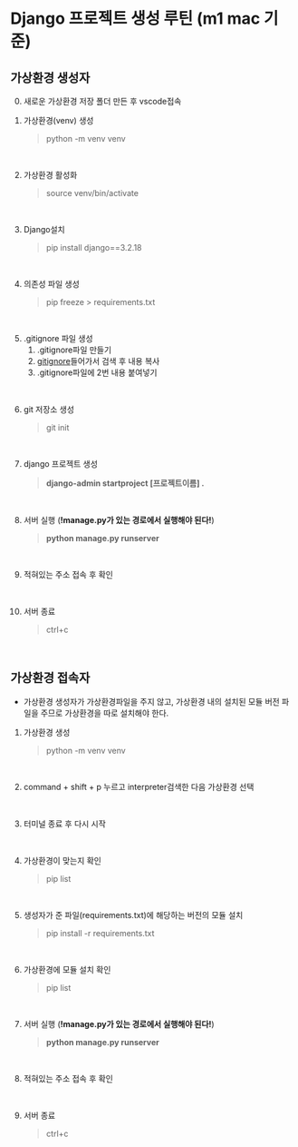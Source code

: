 # Django 프로젝트 생성 루틴 (m1 mac 기준)

## 가상환경 생성자

0. 새로운 가상환경 저장 폴더 만든 후 vscode접속

1. 가상환경(venv) 생성
    > python -m venv venv

<br/>

2. 가상환경 활성화
    > source venv/bin/activate

<br/>

3. Django설치
    > pip install django==3.2.18

<br/>

4. 의존성 파일 생성
    > pip freeze > requirements.txt

<br/>

5. .gitignore 파일 생성 
    1.  .gitignore파일 만들기 
    2. [gitignore](https://www.toptal.com/developers/gitignore/)들어가서 검색 후 내용 복사
    3. .gitignore파일에 2번 내용 붙여넣기

<br/>

6. git 저장소 생성
    > git init

<br/>

7. django 프로젝트 생성
    > **django-admin startproject [프로젝트이름] .**

<br/>

8. 서버 실행 (**!manage.py가 있는 경로에서 실행해야 된다!**)
    > **python manage.py runserver**

<br/>

9. 적혀있는 주소 접속 후 확인

<br/>

10. 서버 종료 
    > ctrl+c

<br/>

## 가상환경 접속자
- 가상환경 생성자가 가상환경파일을 주지 않고, 가상환경 내의 설치된 모듈 버전 파일을 주므로 가상환경을 따로 설치해야 한다.

1. 가상환경 생성
    > python -m venv venv

<br/>

2. command + shift + p 누르고 interpreter검색한 다음 가상환경 선택

<br/>

3. 터미널 종료 후 다시 시작

<br/>

4. 가상환경이 맞는지 확인
    > pip list

<br/>

5. 생성자가 준 파일(requirements.txt)에 해당하는 버전의 모듈 설치
    > pip install -r requirements.txt

<br/>

6. 가상환경에 모듈 설치 확인
    > pip list

<br/>

7. 서버 실행 (**!manage.py가 있는 경로에서 실행해야 된다!**)
    > **python manage.py runserver**

<br/>

8. 적혀있는 주소 접속 후 확인

<br/>

9. 서버 종료 
    > ctrl+c